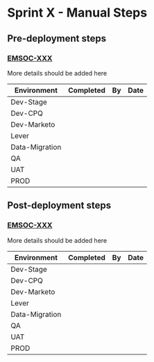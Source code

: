 # Sprint X - Manual Steps

## Pre-deployment steps

### [EMSOC-XXX](https://employinc.atlassian.net/browse/EMSOC-XXX)

More details should be added here

| Environment    | Completed | By  | Date |
| -------------- | --------- | --- | ---- |
| Dev-Stage      |           |     |      |
| Dev-CPQ        |           |     |      |
| Dev-Marketo    |           |     |      |
| Lever          |           |     |      |
| Data-Migration |           |     |      |
| QA             |           |     |      |
| UAT            |           |     |      |
| PROD           |           |     |      |

## Post-deployment steps

### [EMSOC-XXX](https://employinc.atlassian.net/browse/EMSOC-XXX)

More details should be added here

| Environment    | Completed | By  | Date |
| -------------- | --------- | --- | ---- |
| Dev-Stage      |           |     |      |
| Dev-CPQ        |           |     |      |
| Dev-Marketo    |           |     |      |
| Lever          |           |     |      |
| Data-Migration |           |     |      |
| QA             |           |     |      |
| UAT            |           |     |      |
| PROD           |           |     |      |
